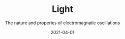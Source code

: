 ---
title: Light
subtitle: The nature and properies of electromagnatic oscillations
tags: theory
list: light
date: 2021-04-01
---